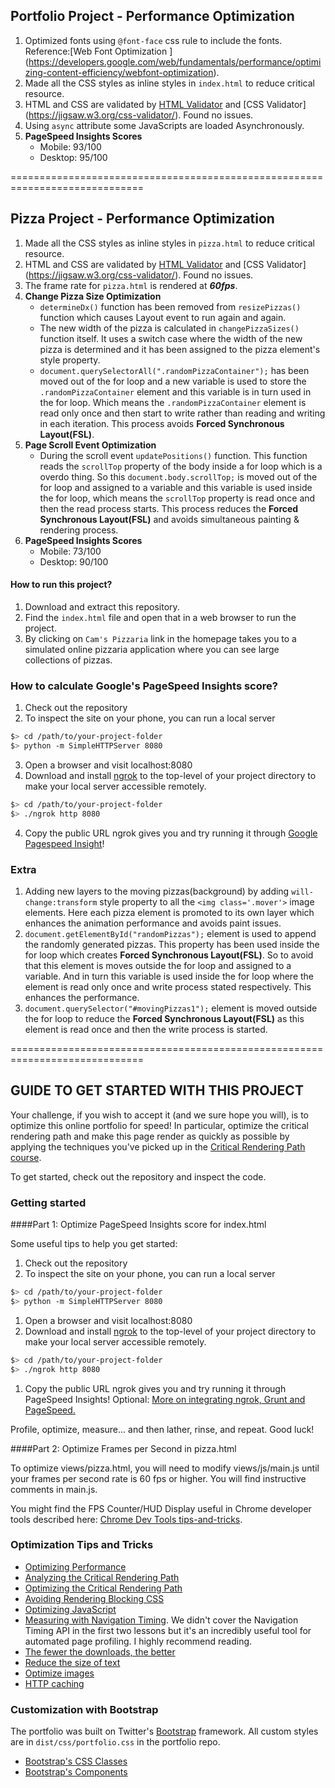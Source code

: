 ## Portfolio Project - Performance Optimization

1. Optimized fonts using ``` @font-face ``` css rule to include the fonts. Reference:[Web Font Optimization ] (https://developers.google.com/web/fundamentals/performance/optimizing-content-efficiency/webfont-optimization).
2. Made all the CSS styles as inline styles in ``` index.html ``` to reduce critical resource.
3. HTML and CSS are validated by [HTML Validator](https://validator.w3.org) and [CSS Validator] (https://jigsaw.w3.org/css-validator/). Found no issues.
4. Using ```async``` attribute some JavaScripts are loaded Asynchronously.
5. **PageSpeed Insights Scores**
    * Mobile: 93/100
    * Desktop: 95/100

=============================================================================

## Pizza Project - Performance Optimization

1. Made all the CSS styles as inline styles in ```pizza.html``` to reduce critical resource.
2. HTML and CSS are validated by [HTML Validator](https://validator.w3.org) and [CSS Validator] (https://jigsaw.w3.org/css-validator/). Found no issues.
3. The frame rate for ```pizza.html``` is rendered at **_60fps_**.
4. **Change Pizza Size Optimization**
    * ```determineDx()``` function has been removed from ```resizePizzas()``` function which causes Layout event to run again and again.
    * The new width of the pizza is calculated in ```changePizzaSizes()``` function itself. It uses a switch case where the width of the new pizza is determined and it has been assigned to the pizza element's style property.
    * ```document.querySelectorAll(".randomPizzaContainer");``` has been moved out of the for loop and a new variable is used to store the ```.randomPizzaContainer``` element and this variable is in turn used in the for loop. Which means the ```.randomPizzaContainer``` element is read only once and then start to write rather than reading and writing in each iteration. This process avoids **Forced Synchronous Layout(FSL)**.
5. **Page Scroll Event Optimization**
    * During the scroll event ```updatePositions()``` function. This function reads the ```scrollTop``` property of the body inside a for loop which is a overdo thing. So this ```document.body.scrollTop;``` is moved out of the for loop and assigned to a variable and this variable is used inside the for loop, which means the ```scrollTop``` property is read once and then the read process starts. This process reduces the **Forced Synchronous Layout(FSL)** and avoids simultaneous painting & rendering process.
6. **PageSpeed Insights Scores**
    * Mobile: 73/100
    * Desktop: 90/100

#### How to run this project?

1. Download and extract this repository.
2. Find the ```index.html``` file and open that in a web browser to run the project.
3. By clicking on ```Cam's Pizzaria``` link in the homepage takes you to a simulated online pizzaria application where you can see large collections of pizzas.

### How to calculate Google's PageSpeed Insights score?

1. Check out the repository
2. To inspect the site on your phone, you can run a local server

  ```bash
  $> cd /path/to/your-project-folder
  $> python -m SimpleHTTPServer 8080
  ```

3. Open a browser and visit localhost:8080
4. Download and install [ngrok](https://ngrok.com/) to the top-level of your project directory to make your local server accessible remotely.

  ``` bash
  $> cd /path/to/your-project-folder
  $> ./ngrok http 8080
  ```

4. Copy the public URL ngrok gives you and try running it through [Google Pagespeed Insight](https://developers.google.com/speed/pagespeed/insights/)!


### Extra

1. Adding new layers to the moving pizzas(background) by adding ```will-change:transform``` style property to all the ```<img class='.mover'>``` image elements. Here each pizza element is promoted to its own layer which enhances the animation performance and avoids paint issues.
2. ```document.getElementById("randomPizzas");``` element is used to append the randomly generated pizzas. This property has been used inside the for loop which creates **Forced Synchronous Layout(FSL)**. So to avoid that this element is moves outside the for loop and assigned to a variable. And in turn this variable is used inside the for loop where the element is read only once and write process stated respectively. This enhances the performance.
3. ```document.querySelector("#movingPizzas1");``` element is moved outside the for loop to reduce the **Forced Synchronous Layout(FSL)** as this element is read once and then the write process is started.


=============================================================================

## GUIDE TO GET STARTED WITH THIS PROJECT

Your challenge, if you wish to accept it (and we sure hope you will), is to optimize this online portfolio for speed! In particular, optimize the critical rendering path and make this page render as quickly as possible by applying the techniques you've picked up in the [Critical Rendering Path course](https://www.udacity.com/course/ud884).

To get started, check out the repository and inspect the code.

### Getting started

####Part 1: Optimize PageSpeed Insights score for index.html

Some useful tips to help you get started:

1. Check out the repository
1. To inspect the site on your phone, you can run a local server

  ```bash
  $> cd /path/to/your-project-folder
  $> python -m SimpleHTTPServer 8080
  ```

1. Open a browser and visit localhost:8080
1. Download and install [ngrok](https://ngrok.com/) to the top-level of your project directory to make your local server accessible remotely.

  ``` bash
  $> cd /path/to/your-project-folder
  $> ./ngrok http 8080
  ```

1. Copy the public URL ngrok gives you and try running it through PageSpeed Insights! Optional: [More on integrating ngrok, Grunt and PageSpeed.](http://www.jamescryer.com/2014/06/12/grunt-pagespeed-and-ngrok-locally-testing/)

Profile, optimize, measure... and then lather, rinse, and repeat. Good luck!

####Part 2: Optimize Frames per Second in pizza.html

To optimize views/pizza.html, you will need to modify views/js/main.js until your frames per second rate is 60 fps or higher. You will find instructive comments in main.js. 

You might find the FPS Counter/HUD Display useful in Chrome developer tools described here: [Chrome Dev Tools tips-and-tricks](https://developer.chrome.com/devtools/docs/tips-and-tricks).

### Optimization Tips and Tricks
* [Optimizing Performance](https://developers.google.com/web/fundamentals/performance/ "web performance")
* [Analyzing the Critical Rendering Path](https://developers.google.com/web/fundamentals/performance/critical-rendering-path/analyzing-crp.html "analyzing crp")
* [Optimizing the Critical Rendering Path](https://developers.google.com/web/fundamentals/performance/critical-rendering-path/optimizing-critical-rendering-path.html "optimize the crp!")
* [Avoiding Rendering Blocking CSS](https://developers.google.com/web/fundamentals/performance/critical-rendering-path/render-blocking-css.html "render blocking css")
* [Optimizing JavaScript](https://developers.google.com/web/fundamentals/performance/critical-rendering-path/adding-interactivity-with-javascript.html "javascript")
* [Measuring with Navigation Timing](https://developers.google.com/web/fundamentals/performance/critical-rendering-path/measure-crp.html "nav timing api"). We didn't cover the Navigation Timing API in the first two lessons but it's an incredibly useful tool for automated page profiling. I highly recommend reading.
* <a href="https://developers.google.com/web/fundamentals/performance/optimizing-content-efficiency/eliminate-downloads.html">The fewer the downloads, the better</a>
* <a href="https://developers.google.com/web/fundamentals/performance/optimizing-content-efficiency/optimize-encoding-and-transfer.html">Reduce the size of text</a>
* <a href="https://developers.google.com/web/fundamentals/performance/optimizing-content-efficiency/image-optimization.html">Optimize images</a>
* <a href="https://developers.google.com/web/fundamentals/performance/optimizing-content-efficiency/http-caching.html">HTTP caching</a>

### Customization with Bootstrap
The portfolio was built on Twitter's <a href="http://getbootstrap.com/">Bootstrap</a> framework. All custom styles are in `dist/css/portfolio.css` in the portfolio repo.

* <a href="http://getbootstrap.com/css/">Bootstrap's CSS Classes</a>
* <a href="http://getbootstrap.com/components/">Bootstrap's Components</a>